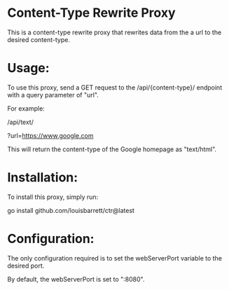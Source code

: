 
# Content-Type Rewrite Proxy

This is a content-type rewrite proxy that rewrites data from the a url to the desired content-type.  

# Usage:  

To use this proxy, send a GET request to the /api/{content-type}/ endpoint with a query parameter of "url".  

For example:  

/api/text/  

?url=https://www.google.com  

This will return the content-type of the Google homepage as "text/html".


# Installation:  

To install this proxy, simply run:  

go install github.com/louisbarrett/ctr@latest

# Configuration:  

The only configuration required is to set the webServerPort variable to the desired port.  

By default, the webServerPort is set to ":8080". 

